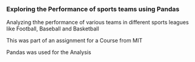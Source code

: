 ### Exploring the Performance of sports teams using Pandas

Analyzing thhe performance of various teams in different sports leagues like Football, Baseball and Basketball

This was part of an assignment for a Course from MIT

Pandas was used for the Analysis
